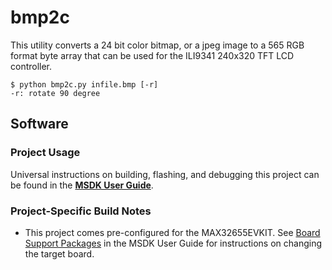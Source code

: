 # bmp2c
This utility converts a 24 bit color bitmap, or a jpeg image to a 565 RGB format byte array that can be used for the ILI9341 240x320 TFT LCD controller.


	$ python bmp2c.py infile.bmp [-r]
	-r: rotate 90 degree


## Software

### Project Usage

Universal instructions on building, flashing, and debugging this project can be found in the **[MSDK User Guide](https://analog-devices-msdk.github.io/msdk/USERGUIDE/)**.

### Project-Specific Build Notes

* This project comes pre-configured for the MAX32655EVKIT.  See [Board Support Packages](https://analog-devices-msdk.github.io/msdk/USERGUIDE/#board-support-packages) in the MSDK User Guide for instructions on changing the target board.

